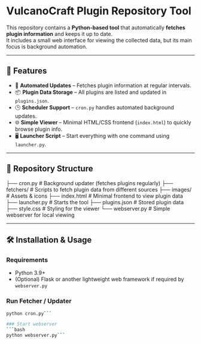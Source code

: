 # VulcanoCraft Plugin Repository Tool

This repository contains a **Python-based tool** that automatically **fetches plugin information** and keeps it up to date.  
It includes a small web interface for viewing the collected data, but its main focus is background automation.

---

## 🚀 Features
- 🔄 **Automated Updates** – Fetches plugin information at regular intervals.  
- 📦 **Plugin Data Storage** – All plugins are listed and updated in `plugins.json`.  
- 🕒 **Scheduler Support** – `cron.py` handles automated background updates.  
- 🌐 **Simple Viewer** – Minimal HTML/CSS frontend (`index.html`) to quickly browse plugin info.  
- 🖥️ **Launcher Script** – Start everything with one command using `launcher.py`.  

---

## 📂 Repository Structure
├── cron.py # Background updater (fetches plugins regularly)
├── fetchers/ # Scripts to fetch plugin data from different sources
├── images/ # Assets & icons
├── index.html # Minimal frontend to view plugin data
├── launcher.py # Starts the tool
├── plugins.json # Stored plugin data
├── style.css # Styling for the viewer
└── webserver.py # Simple webserver for local viewing

---

## 🛠️ Installation & Usage
### Requirements
- Python 3.9+
- (Optional) Flask or another lightweight web framework if required by `webserver.py`

### Run Fetcher / Updater
```bash
python cron.py```

### Start webserver
```bash
python webserver.py```
